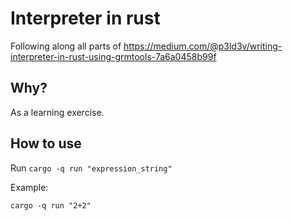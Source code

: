 # Interpreter in rust
Following along all parts of https://medium.com/@p3ld3v/writing-interpreter-in-rust-using-grmtools-7a6a0458b99f

## Why?
As a learning exercise.

## How to use
Run `cargo -q run "expression_string"`

Example:
```
cargo -q run "2+2"
```